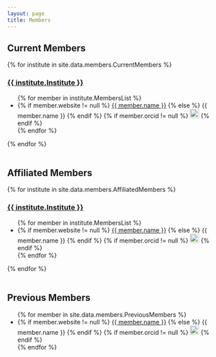 ```yaml
---
layout: page
title: Members
---
```


<section class="row">
  <h2>Current Members</h2>

{% for institute in site.data.members.CurrentMembers %} 
  <section class="small-5 medium-4 columns">
  <h3 style="text-decoration: underline;">{{ institute.Institute }}</h3>
  <div class="shaded_box">
  <ul >
  {% for member in institute.MembersList %}
  <li>
  {% if member.website != null %}
    <a href="{{ member.website }}">{{ member.name }}</a>
  {% else %}
    {{ member.name }}
  {% endif %}
  {% if member.orcid != null %}
    <a href="{{ member.orcid }}"><img alt="ORCID logo" src="/images/logos/orcid_32x32.png" width="21" height="21"/></a>
  {% endif %}
  </li>
  {% endfor %}
  </ul>
  </div>
  </section>
{% endfor %}

</section>
<br>

<section class="row">

<h2> Affiliated Members </h2>
{% for institute in site.data.members.AffiliatedMembers %}
  <section class="small-5 medium-4 columns">
  <h3 style="text-decoration: underline;">{{ institute.Institute }}</h3>
  <div class="shaded_box">
  <ul>
  {% for member in institute.MembersList %}
    <li>
    {% if member.website != null %}
      <a href="{{ member.website }}">{{ member.name }}</a>
    {% else %}
      {{ member.name }}
    {% endif %}
    {% if member.orcid != null %}
      <a href="{{ member.orcid }}"><img alt="ORCID logo" src="/images/logos/orcid_32x32.png" width="21" height="21"/></a>
    {% endif %}
    </li>
  {% endfor %}
  </ul>
  </div>
  </section>
{% endfor %}
</section> 
<br>

<section class="row">
<h2> Previous Members </h2>
<ul>
{% for member in site.data.members.PreviousMembers %}   
  <li>
  {% if member.website != null %}
    <a href="{{ member.website }}">{{ member.name }}</a>
  {% else %}
    {{ member.name }}
  {% endif %}
  {% if member.orcid != null %}
  <a href="{{ member.orcid }}"><img alt="ORCID logo" src="/images/logos/orcid_32x32.png" width="21" height="21"/></a>
  {% endif %}
  </li>
{% endfor %}
</ul>

</section>
